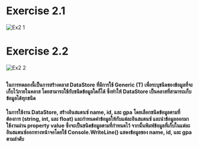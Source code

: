 # Exercise 2.1
![Ex2 1](https://github.com/65030179179Pattarapon/03376836-OOP-2566-Lab-14/assets/144198506/8386c124-25c0-46d3-a6b9-c3b0b818fff9)

# Exercise 2.2
![Ex2 2](https://github.com/65030179179Pattarapon/03376836-OOP-2566-Lab-14/assets/144198506/3d6dd9d3-a901-4afd-992a-f5d524f491f3)

##
#### ในการทดลองนี้เป็นการสร้างคลาส DataStore ที่มีการใช้ Generic (T) เพื่อระบุชนิดของข้อมูลที่จะเก็บไว้ภายในคลาส โดยสามารถใช้กับชนิดข้อมูลใดก็ได้ ซึ่งทำให้ DataStore เป็นคลาสที่สามารถเก็บข้อมูลได้ทุกชนิด

#### ในการใช้งาน DataStore, สร้างอินสแตนซ์ name, id, และ gpa โดยเลือกชนิดข้อมูลตามที่ต้องการ (string, int, และ float) และกำหนดค่าข้อมูลให้กับแต่ละอินสแตนซ์ และนำข้อมูลออกมาใช้งานผ่าน property value ซึ่งจะเป็นชนิดข้อมูลตามที่กำหนดไว้ จากนั้นพิมพ์ข้อมูลที่เก็บในแต่ละอินสแตนซ์ออกทางหน้าจอโดยใช้ Console.WriteLine() แสดงข้อมูลของ name, id, และ gpa ตามลำดับ




